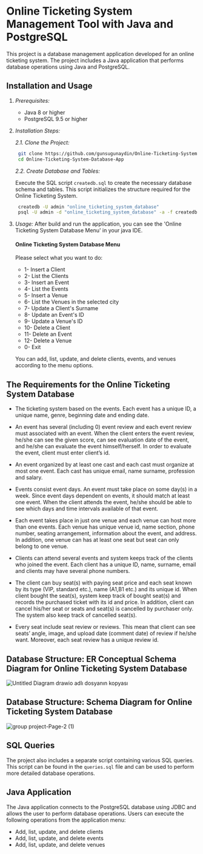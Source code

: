 # Online Ticketing System Management Tool with Java and PostgreSQL

This project is a database management application developed for an online ticketing system. The project includes a Java application that performs database operations using Java and PostgreSQL.

## Installation and Usage

1. *Prerequisites:*
    - Java 8 or higher
    - PostgreSQL 9.5 or higher

2. *Installation Steps:*

   *2.1. Clone the Project:*

   ```bash
    git clone https://github.com/gunsugunaydin/Online-Ticketing-System-Database.git
    cd Online-Ticketing-System-Database-App
    ```
   *2.2. Create Database and Tables:*

   Execute the SQL script `createdb.sql` to create the necessary database schema and tables. This script initializes the structure required for the Online Ticketing System.

   ```bash
    createdb -U admin "online_ticketing_system_database"
    psql -U admin -d "online_ticketing_system_database" -a -f createdb.sql
    ```
   
4. *Usage:*
    After build and run the application, you can see the 'Online Ticketing System Database Menu' in your java IDE.

    #### Online Ticketing System Database Menu
    
    Please select what you want to do:
    
    - 1- Insert a Client
    - 2- List the Clients
    - 3- Insert an Event
    - 4- List the Events
    - 5- Insert a Venue
    - 6- List the Venues in the selected city
    - 7- Update a Client's Surname
    - 8- Update an Event's ID
    - 9- Update a Venue's ID
    - 10- Delete a Client
    - 11- Delete an Event
    - 12- Delete a Venue
    - 0- Exit
    
    You can add, list, update, and delete clients, events, and venues according to the menu options.

## The Requirements for the Online Ticketing System Database

- The ticketing system based on the events. Each event has a unique ID, a unique name, genre, beginning date and ending date.  

- An event has several (including 0) event review and each event review must associated with an event. When the client enters the event review, he/she can see the given score, can see evaluation date of the event, and he/she can evaluate the event himself/herself. In order to evaluate the event, client must enter client’s id.

- An event organized by at least one cast and each cast must organize at most one event. Each cast has unique email, name surname, profession and salary.

- Events consist event days. An event must take place on some day(s) in a week. Since event days dependent on events, it should match at least one event. When the client attends the event, he/she should be able to see which days and time intervals available of that event.

- Each event takes place in just one venue and each venue can host more than one events. Each venue has unique venue id, name section, phone number, seating arrangement, information about the event, and address. In addition, one venue can has at least one seat but seat can only belong to one venue.

- Clients can attend several events and system keeps track of the clients who joined the event. Each client has a unique ID, name, surname, email and clients may have several phone numbers. 

- The client can buy seat(s) with paying seat price and each seat known by its type (VIP, standard etc.), name (A1,B1 etc.) and its unique id. When client bought the seat(s), system keep track of bought seat(s) and records the purchased ticket with its id and price. In addition, client can cancel his/her seat or seats and seat(s) is cancelled by purchaser only. The system also keep track of cancelled seat(s). 

- Every seat include seat review or reviews. This mean that client can see seats’ angle, image, and upload date (comment date) of review if he/she want. Moreover, each seat review has a unique review id.


## Database Structure: ER Conceptual Schema Diagram for Online Ticketing System Database

![Untitled Diagram drawio adlı dosyanın kopyası](https://github.com/gunsugunaydin/Online-Ticketing-System-Database-Management-Application/assets/110038957/68c28536-3e97-4b42-8468-990d6e7d0a9e)


## Database Structure: Schema Diagram for Online Ticketing System Database


![group project-Page-2 (1)](https://github.com/gunsugunaydin/Online-Ticketing-System-Database-Management-Application/assets/110038957/4f9e7110-b574-45ee-99f1-606eef3f5eac)



## SQL Queries

The project also includes a separate script containing various SQL queries. This script can be found in the `queries.sql` file and can be used to perform more detailed database operations.

## Java Application

The Java application connects to the PostgreSQL database using JDBC and allows the user to perform database operations. Users can execute the following operations from the application menu:

- Add, list, update, and delete clients
- Add, list, update, and delete events
- Add, list, update, and delete venues

